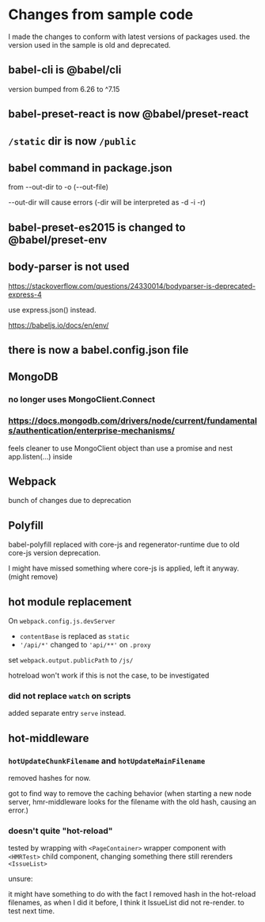# Changes from sample code

I made the changes to conform with latest versions of packages used. the version used in the sample is old and deprecated.

## babel-cli is @babel/cli
version bumped from 6.26 to ^7.15

## babel-preset-react is now @babel/preset-react

## `/static` dir is now `/public`

## babel command in package.json
from --out-dir to -o (--out-file) 

--out-dir will cause errors 
(-dir will be interpreted as -d -i -r)


## babel-preset-es2015 is changed to @babel/preset-env

## body-parser is not used

https://stackoverflow.com/questions/24330014/bodyparser-is-deprecated-express-4 

use express.json() instead.

https://babeljs.io/docs/en/env/

## there is now a babel.config.json file

## MongoDB

### no longer uses MongoClient.Connect

### https://docs.mongodb.com/drivers/node/current/fundamentals/authentication/enterprise-mechanisms/

feels cleaner to use MongoClient object than use a promise and nest app.listen(...) inside

## Webpack 

bunch of changes due to deprecation

## Polyfill

babel-polyfill replaced with core-js and regenerator-runtime due to old core-js version deprecation.

I might have missed something where core-js is applied, left it anyway. (might remove)


## hot module replacement

On `webpack.config.js.devServer`
- `contentBase` is replaced as `static`
- `'/api/*'` changed to `'api/**'`  on `.proxy`

set `webpack.output.publicPath` to `/js/`

hotreload won't work if this is not the case, to be investigated

### did not replace `watch` on scripts

added separate entry `serve` instead.

## hot-middleware

### `hotUpdateChunkFilename` and `hotUpdateMainFilename`

removed hashes for now. 

got to find way to remove the caching behavior (when starting a new node server, hmr-middleware looks for the filename with the old hash, causing an error.)

### doesn't quite "hot-reload"

tested by wrapping with `<PageContainer>` wrapper component with `<HMRTest>` child component, changing something there still rerenders `<IssueList>`

unsure: 

it might have something to do with the fact I removed hash in the hot-reload filenames, as when I did it before, I think it IssueList did not re-render. to test next time.